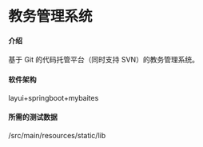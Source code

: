 # 教务管理系统

#### 介绍
基于 Git 的代码托管平台（同时支持 SVN）的教务管理系统。

#### 软件架构
layui+springboot+mybaites
#### 所需的测试数据
/src/main/resources/static/lib

